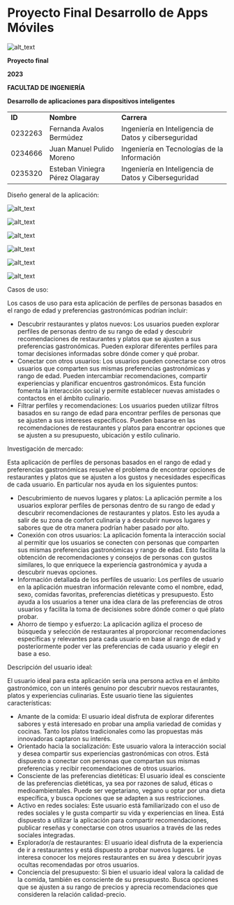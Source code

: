 # Proyecto Final Desarrollo de Apps Móviles


![alt_text](images/image1.png "image_tooltip")


 

 

 **Proyecto final**

**2023**

**FACULTAD DE INGENIERÍA**

**Desarrollo de aplicaciones para dispositivos inteligentes**

  


<table>
  <tr>
   <td rowspan="2" ><strong>ID</strong>
   </td>
   <td rowspan="2" ><strong>Nombre</strong>
   </td>
   <td rowspan="2" ><strong>Carrera</strong>
   </td>
  </tr>
  <tr>
  </tr>
  <tr>
   <td>0232263
   </td>
   <td>Fernanda Avalos Bermúdez
   </td>
   <td>Ingeniería en Inteligencia de Datos y ciberseguridad
   </td>
  </tr>
  <tr>
   <td>0234666
   </td>
   <td>Juan Manuel Pulido Moreno
   </td>
   <td>Ingeniería en Tecnologías de la Información
   </td>
  </tr>
  <tr>
   <td>0235320
   </td>
   <td>Esteban Viniegra Pérez Olagaray
   </td>
   <td>Ingeniería en Inteligencia de Datos y Ciberseguridad
   </td>
  </tr>
</table>


Diseño general de la aplicación:



![alt_text](images/image2.jpg "image_tooltip")

![alt_text](images/image3.jpg "image_tooltip")

![alt_text](images/image4.jpg "image_tooltip")

![alt_text](images/image5.jpg "image_tooltip")

![alt_text](images/image6.jpg "image_tooltip")

![alt_text](images/image7.jpg "image_tooltip")


Casos de uso:

Los casos de uso para esta aplicación de perfiles de personas basados en el rango de edad y preferencias gastronómicas podrían incluir:



* Descubrir restaurantes y platos nuevos: Los usuarios pueden explorar perfiles de personas dentro de su rango de edad y descubrir recomendaciones de restaurantes y platos que se ajusten a sus preferencias gastronómicas. Pueden explorar diferentes perfiles para tomar decisiones informadas sobre dónde comer y qué probar.
* Conectar con otros usuarios: Los usuarios pueden conectarse con otros usuarios que comparten sus mismas preferencias gastronómicas y rango de edad. Pueden intercambiar recomendaciones, compartir experiencias y planificar encuentros gastronómicos. Esta función fomenta la interacción social y permite establecer nuevas amistades o contactos en el ámbito culinario.
* Filtrar perfiles y recomendaciones: Los usuarios pueden utilizar filtros basados en su rango de edad para encontrar perfiles de personas que se ajusten a sus intereses específicos. Pueden basarse en las recomendaciones de restaurantes y platos para encontrar opciones que se ajusten a su presupuesto, ubicación y estilo culinario.

Investigación de mercado:

Esta aplicación de perfiles de personas basados en el rango de edad y preferencias gastronómicas resuelve el problema de encontrar opciones de restaurantes y platos que se ajusten a los gustos y necesidades específicas de cada usuario. En particular nos ayuda en los siguientes puntos:



* Descubrimiento de nuevos lugares y platos: La aplicación permite a los usuarios explorar perfiles de personas dentro de su rango de edad y descubrir recomendaciones de restaurantes y platos. Esto les ayuda a salir de su zona de confort culinaria y a descubrir nuevos lugares y sabores que de otra manera podrían haber pasado por alto.
* Conexión con otros usuarios: La aplicación fomenta la interacción social al permitir que los usuarios se conecten con personas que comparten sus mismas preferencias gastronómicas y rango de edad. Esto facilita la obtención de recomendaciones y consejos de personas con gustos similares, lo que enriquece la experiencia gastronómica y ayuda a descubrir nuevas opciones. 
* Información detallada de los perfiles de usuario: Los perfiles de usuario en la aplicación muestran información relevante como el nombre, edad, sexo, comidas favoritas, preferencias dietéticas y presupuesto. Esto ayuda a los usuarios a tener una idea clara de las preferencias de otros usuarios y facilita la toma de decisiones sobre dónde comer o qué plato probar.
* Ahorro de tiempo y esfuerzo: La aplicación agiliza el proceso de búsqueda y selección de restaurantes al proporcionar recomendaciones específicas y relevantes para cada usuario en base al rango de edad y posteriormente poder ver las preferencias de cada usuario y elegir en base a eso. 

Descripción del usuario ideal:

El usuario ideal para esta aplicación sería una persona activa en el ámbito gastronómico, con un interés genuino por descubrir nuevos restaurantes, platos y experiencias culinarias. Este usuario tiene las siguientes características:



* Amante de la comida: El usuario ideal disfruta de explorar diferentes sabores y está interesado en probar una amplia variedad de comidas y cocinas. Tanto los platos tradicionales como las propuestas más innovadoras captaron su interés.
* Orientado hacia la socialización: Este usuario valora la interacción social y desea compartir sus experiencias gastronómicas con otros. Está dispuesto a conectar con personas que compartan sus mismas preferencias y recibir recomendaciones de otros usuarios.
* Consciente de las preferencias dietéticas: El usuario ideal es consciente de las preferencias dietéticas, ya sea por razones de salud, éticas o medioambientales. Puede ser vegetariano, vegano u optar por una dieta específica, y busca opciones que se adapten a sus restricciones.
* Activo en redes sociales: Este usuario está familiarizado con el uso de redes sociales y le gusta compartir su vida y experiencias en línea. Está dispuesto a utilizar la aplicación para compartir recomendaciones, publicar reseñas y conectarse con otros usuarios a través de las redes sociales integradas.
* Explorador/a de restaurantes: El usuario ideal disfruta de la experiencia de ir a restaurantes y está dispuesto a probar nuevos lugares. Le interesa conocer los mejores restaurantes en su área y descubrir joyas ocultas recomendadas por otros usuarios.
* Conciencia del presupuesto: Si bien el usuario ideal valora la calidad de la comida, también es consciente de su presupuesto. Busca opciones que se ajusten a su rango de precios y aprecia recomendaciones que consideren la relación calidad-precio.